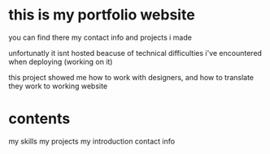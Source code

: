 # this is my portfolio website

you can find there my contact info and projects i made 

unfortunatly it isnt hosted beacuse of technical difficulties i've encountered when deploying (working on it)

this project showed me how to work with designers, and how to translate they work to working website

# contents 
 my skills
 my projects 
 my introduction
 contact info
